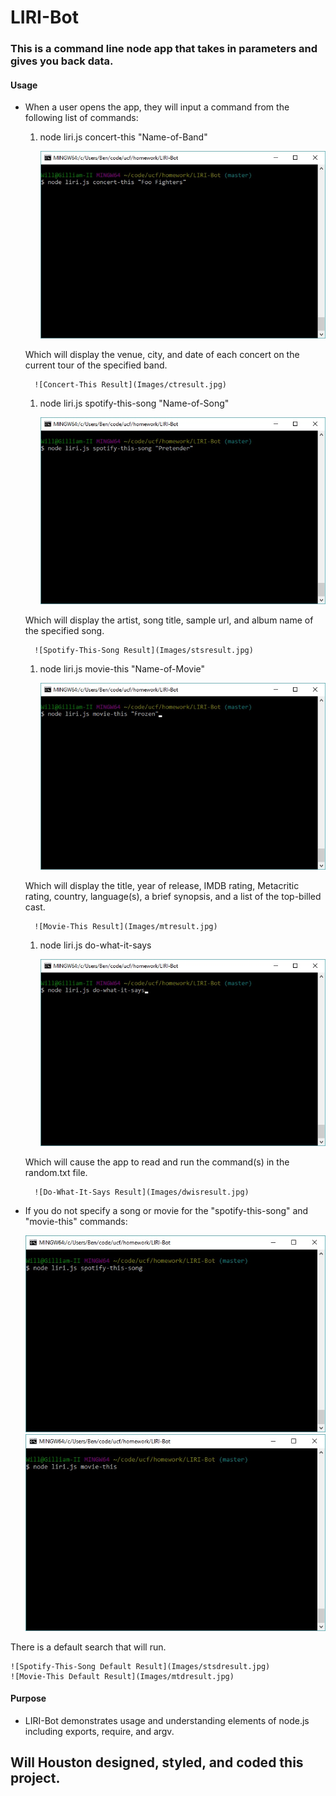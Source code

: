 # LIRI-Bot
### This is a command line node app that takes in parameters and gives you back data.
#### Usage
* When a user opens the app, they will input a command from the following list of commands:
    1. node liri.js concert-this "Name-of-Band"

        ![Concert-This Command](Images/ctcommand.jpg)
    
    Which will display the venue, city, and date of each concert on the current tour of the specified band.

        ![Concert-This Result](Images/ctresult.jpg)

    1. node liri.js spotify-this-song "Name-of-Song"

        ![Spotify-This-Song Command](Images/stscommand.jpg)
    
    Which will display the artist, song title, sample url, and album name of the specified song.

        ![Spotify-This-Song Result](Images/stsresult.jpg)

    1. node liri.js movie-this "Name-of-Movie"

        ![Movie-This Command](Images/mtcommand.jpg)
    
    Which will display the title, year of release, IMDB rating, Metacritic rating, country, language(s), a brief synopsis, and a list of the top-billed cast.

        ![Movie-This Result](Images/mtresult.jpg)

    1. node liri.js do-what-it-says

        ![Do-What-It-Says Command](Images/dwiscommand.jpg)
    
    Which will cause the app to read and run the command(s) in the random.txt file.

        ![Do-What-It-Says Result](Images/dwisresult.jpg)

* If you do not specify a song or movie for the "spotify-this-song" and "movie-this" commands:

    ![Spotify-This-Song Default Command](Images/stsdcommand.jpg)
    ![Movie-This Default Command](Images/mtdcommand.jpg)

There is a default search that will run.

    ![Spotify-This-Song Default Result](Images/stsdresult.jpg)
    ![Movie-This Default Result](Images/mtdresult.jpg)

#### Purpose
* LIRI-Bot demonstrates usage and understanding elements of node.js including exports, require, and argv.
## Will Houston designed, styled, and coded this project.